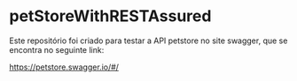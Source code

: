 # petStoreWithRESTAssured
Este repositório foi criado para testar a API petstore no site swagger, que se encontra no seguinte link: 

https://petstore.swagger.io/#/
